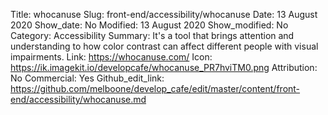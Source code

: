 Title: whocanuse
Slug: front-end/accessibility/whocanuse
Date: 13 August 2020
Show_date: No
Modified: 13 August 2020
Show_modified: No
Category: Accessibility
Summary: It's a tool that brings attention and understanding to how color contrast can affect different people with visual impairments.
Link: https://whocanuse.com/
Icon: https://ik.imagekit.io/developcafe/whocanuse_PR7hviTM0.png
Attribution: No
Commercial: Yes
Github_edit_link: https://github.com/melboone/develop_cafe/edit/master/content/front-end/accessibility/whocanuse.md
